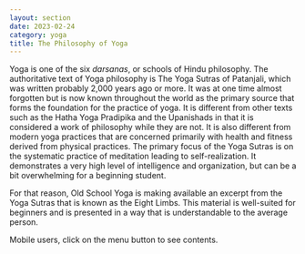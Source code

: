 ```yaml
---
layout: section
date: 2023-02-24
category: yoga
title: The Philosophy of Yoga
---
```

Yoga is one of the six *darsanas*, or schools of Hindu philosophy. The authoritative text of Yoga philosophy is The Yoga Sutras of Patanjali, which was written probably 2,000 years ago or more. It was at one time almost forgotten but is now known throughout the world as the primary source that forms the foundation for the practice of yoga. It is different from other texts such as the Hatha Yoga Pradipika and the Upanishads in that it is considered a work of philosophy while they are not. It is also different from modern yoga practices that are concerned primarily with health and fitness derived from physical practices. The primary focus of the Yoga Sutras is on the systematic practice of meditation leading to self-realization. It demonstrates a very high level of intelligence and organization, but can be a bit overwhelming for a beginning student.

For that reason, Old School Yoga is making available an excerpt from the Yoga Sutras that is known as the Eight Limbs. This material is well-suited for beginners and is presented in a way that is understandable to the average person. 

Mobile users, click on the menu button to see contents.
